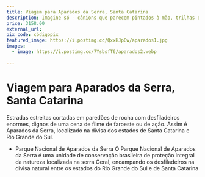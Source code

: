 ```yaml
---
title: Viagem para Aparados da Serra, Santa Catarina
description: Imagine só - cânions que parecem pintados à mão, trilhas de tirar o fôlego (literalmente e visualmente) e um pôr do sol digno de filme! Aparados da Serra é o tipo de lugar que faz a gente se sentir pequeno diante da grandiosidade da natureza, mas, ao mesmo tempo, renovado. Com sua ajuda, vou poder encarar essas paisagens espetaculares e me aventurar um pouquinho, só para provar que sou mais corajoso do que pareço. E claro, sempre com um toque de romance – afinal, um cenário desses é perfeito para renovar os votos de amor (ou pelo menos tirar umas fotos dignas de porta-retrato).
price: 3158.00
external_url: 
pix_code: códigopix
featured_image: https://i.postimg.cc/QxxHJpCw/aparados1.jpg
images:
  - image: https://i.postimg.cc/7YsbsfT6/aparados2.webp
   
---
```

# Viagem para Aparados da Serra, Santa Catarina

Estradas estreitas cortadas em paredões de rocha com desfiladeiros enormes, dignos de uma cena de filme de faroeste ou de ação. Assim é Aparados da Serra, localizado na divisa dos estados de Santa Catarina e Rio Grande do Sul.

* Parque Nacional de Aparados da Serra
O Parque Nacional de Aparados da Serra é uma unidade de conservação brasileira de proteção integral da natureza localizada na serra Geral, encampando os desfiladeiros na divisa natural entre os estados do Rio Grande do Sul e de Santa Catarina
